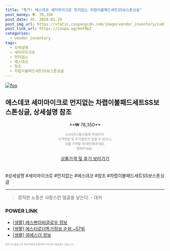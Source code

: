 ```yaml
--- 
title: "특가! 에스데코 세미마이크로 먼지없는 차렵이불패드세트SS보스톤싱글" 
post_money: ₩. 78,350 
post_date: dt. 2020.01.29 
post_img_url: https://static.coupangcdn.com/image/vendor_inventory/ca91/a7bc32b17dd4ab75b4480c924a1889837196cc69d4c0775caa7ded503785.jpg 
post_link_url: https://coupa.ng/bnF9bZ 
categories: 
  - vendor_inventory 
tags: 
  - 상세설명 
  - 세미마이크로 
  - 먼지없는 
  - 에스데코 
  - 참조 
  - 차렵이불패드세트SS보스톤싱글 
--- 
```

[![foo](https://static.coupangcdn.com/image/vendor_inventory/ca91/a7bc32b17dd4ab75b4480c924a1889837196cc69d4c0775caa7ded503785.jpg)](https://coupa.ng/bnF9bZ) 

## 에스데코 세미마이크로 먼지없는 차렵이불패드세트SS보스톤싱글, 상세설명 참조 
<p style="text-align: center;">**₩ 78,350**</p> 
<p style="text-align: center;"><span style="color: #898c8f; font-family: Georgia,Times,serif; font-size: 0.75em;">2020년01월29일에 작성되어, <br>가격변동 및 추가할인이 있을 수 있으니,<br> 상품 가격을 꼭!확인해주세요.<br>행복하세요~</span> 
</p>	 
<div markdown="0" style="text-align: center;"><a href="https://coupa.ng/bnF9bZ" class="btn btn--success">상품가격 및 후기 보러가기</a></div> 
<br><br> 
  #상세설명 #세미마이크로 #먼지없는 #에스데코 #참조 #차렵이불패드세트SS보스톤싱글 
<hr> 

> 정직한 노동은 사랑스런 얼굴을 낳는다. - 대커 


### POWER LINK

* <a href="https://blog.naver.com/fasyy4321/221770406931" target="_blank"> [생활] 에스쁘아비글로우 정보 </a>
* <a href="https://blog.naver.com/sakai111/221775973548" target="_blank"> [생활] 에스티로더특가정보 순위 ~57위</a>
* <a href="https://blog.naver.com/fasyy4321/221763697136" target="_blank"> [생활] 여에스더 정보 </a>

<span style="color: #898c8f; font-family: Georgia,Times,serif; font-size: 0.55em;">파트너스활동으로 작성자에게 일정액의 커미션이 제공될수 있습니다.</span> 
